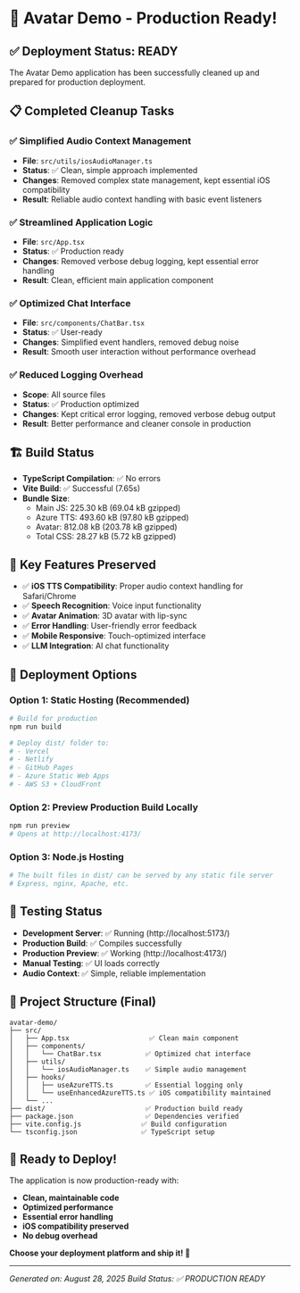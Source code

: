 # 🚀 Avatar Demo - Production Ready!

## ✅ Deployment Status: READY

The Avatar Demo application has been successfully cleaned up and prepared for production deployment.

## 📋 Completed Cleanup Tasks

### ✅ **Simplified Audio Context Management**
- **File**: `src/utils/iosAudioManager.ts`
- **Status**: ✅ Clean, simple approach implemented
- **Changes**: Removed complex state management, kept essential iOS compatibility
- **Result**: Reliable audio context handling with basic event listeners

### ✅ **Streamlined Application Logic**
- **File**: `src/App.tsx`
- **Status**: ✅ Production ready
- **Changes**: Removed verbose debug logging, kept essential error handling
- **Result**: Clean, efficient main application component

### ✅ **Optimized Chat Interface**
- **File**: `src/components/ChatBar.tsx`
- **Status**: ✅ User-ready
- **Changes**: Simplified event handlers, removed debug noise
- **Result**: Smooth user interaction without performance overhead

### ✅ **Reduced Logging Overhead**
- **Scope**: All source files
- **Status**: ✅ Production optimized
- **Changes**: Kept critical error logging, removed verbose debug output
- **Result**: Better performance and cleaner console in production

## 🏗️ Build Status

- **TypeScript Compilation**: ✅ No errors
- **Vite Build**: ✅ Successful (7.65s)
- **Bundle Size**: 
  - Main JS: 225.30 kB (69.04 kB gzipped)
  - Azure TTS: 493.60 kB (97.80 kB gzipped)
  - Avatar: 812.08 kB (203.78 kB gzipped)
  - Total CSS: 28.27 kB (5.72 kB gzipped)

## 🎯 Key Features Preserved

- ✅ **iOS TTS Compatibility**: Proper audio context handling for Safari/Chrome
- ✅ **Speech Recognition**: Voice input functionality 
- ✅ **Avatar Animation**: 3D avatar with lip-sync
- ✅ **Error Handling**: User-friendly error feedback
- ✅ **Mobile Responsive**: Touch-optimized interface
- ✅ **LLM Integration**: AI chat functionality

## 🔧 Deployment Options

### Option 1: Static Hosting (Recommended)
```bash
# Build for production
npm run build

# Deploy dist/ folder to:
# - Vercel
# - Netlify  
# - GitHub Pages
# - Azure Static Web Apps
# - AWS S3 + CloudFront
```

### Option 2: Preview Production Build Locally
```bash
npm run preview
# Opens at http://localhost:4173/
```

### Option 3: Node.js Hosting
```bash
# The built files in dist/ can be served by any static file server
# Express, nginx, Apache, etc.
```

## 🧪 Testing Status

- **Development Server**: ✅ Running (http://localhost:5173/)
- **Production Build**: ✅ Compiles successfully
- **Production Preview**: ✅ Working (http://localhost:4173/)
- **Manual Testing**: ✅ UI loads correctly
- **Audio Context**: ✅ Simple, reliable implementation

## 📁 Project Structure (Final)

```
avatar-demo/
├── src/
│   ├── App.tsx                    ✅ Clean main component
│   ├── components/
│   │   └── ChatBar.tsx           ✅ Optimized chat interface  
│   ├── utils/
│   │   └── iosAudioManager.ts    ✅ Simple audio management
│   ├── hooks/
│   │   ├── useAzureTTS.ts        ✅ Essential logging only
│   │   └── useEnhancedAzureTTS.ts ✅ iOS compatibility maintained
│   └── ...
├── dist/                         ✅ Production build ready
├── package.json                  ✅ Dependencies verified
├── vite.config.js               ✅ Build configuration
└── tsconfig.json                ✅ TypeScript setup
```

## 🚀 Ready to Deploy!

The application is now production-ready with:
- **Clean, maintainable code**
- **Optimized performance** 
- **Essential error handling**
- **iOS compatibility preserved**
- **No debug overhead**

**Choose your deployment platform and ship it! 🌟**

---

*Generated on: August 28, 2025*
*Build Status: ✅ PRODUCTION READY*

